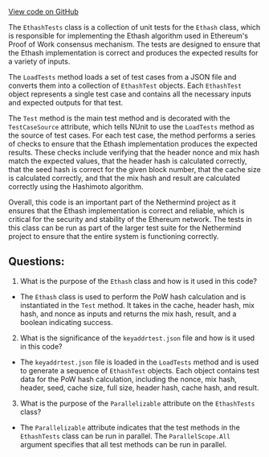 [View code on GitHub](https://github.com/NethermindEth/nethermind/src/Nethermind/Ethereum.PoW.Test/EthashTests.cs)

The `EthashTests` class is a collection of unit tests for the `Ethash` class, which is responsible for implementing the Ethash algorithm used in Ethereum's Proof of Work consensus mechanism. The tests are designed to ensure that the Ethash implementation is correct and produces the expected results for a variety of inputs.

The `LoadTests` method loads a set of test cases from a JSON file and converts them into a collection of `EthashTest` objects. Each `EthashTest` object represents a single test case and contains all the necessary inputs and expected outputs for that test.

The `Test` method is the main test method and is decorated with the `TestCaseSource` attribute, which tells NUnit to use the `LoadTests` method as the source of test cases. For each test case, the method performs a series of checks to ensure that the Ethash implementation produces the expected results. These checks include verifying that the header nonce and mix hash match the expected values, that the header hash is calculated correctly, that the seed hash is correct for the given block number, that the cache size is calculated correctly, and that the mix hash and result are calculated correctly using the Hashimoto algorithm.

Overall, this code is an important part of the Nethermind project as it ensures that the Ethash implementation is correct and reliable, which is critical for the security and stability of the Ethereum network. The tests in this class can be run as part of the larger test suite for the Nethermind project to ensure that the entire system is functioning correctly.
## Questions: 
 1. What is the purpose of the `Ethash` class and how is it used in this code?
- The `Ethash` class is used to perform the PoW hash calculation and is instantiated in the `Test` method. It takes in the cache, header hash, mix hash, and nonce as inputs and returns the mix hash, result, and a boolean indicating success.

2. What is the significance of the `keyaddrtest.json` file and how is it used in this code?
- The `keyaddrtest.json` file is loaded in the `LoadTests` method and is used to generate a sequence of `EthashTest` objects. Each object contains test data for the PoW hash calculation, including the nonce, mix hash, header, seed, cache size, full size, header hash, cache hash, and result.

3. What is the purpose of the `Parallelizable` attribute on the `EthashTests` class?
- The `Parallelizable` attribute indicates that the test methods in the `EthashTests` class can be run in parallel. The `ParallelScope.All` argument specifies that all test methods can be run in parallel.